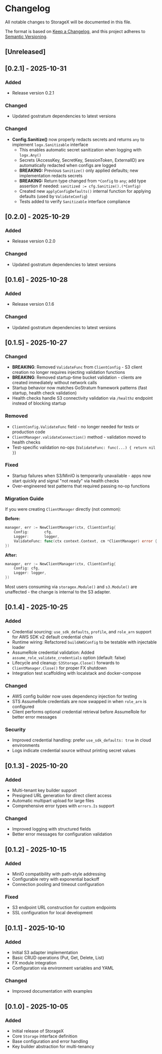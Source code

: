 # Changelog

All notable changes to StorageX will be documented in this file.

The format is based on [Keep a Changelog](https://keepachangelog.com/en/1.0.0/),
and this project adheres to [Semantic Versioning](https://semver.org/spec/v2.0.0.html).

## [Unreleased]


## [0.2.1] - 2025-10-31

### Added
- Release version 0.2.1

### Changed
- Updated gostratum dependencies to latest versions


### Changed
- **Config.Sanitize()** now properly redacts secrets and returns `any` to implement `logx.Sanitizable` interface
  - This enables automatic secret sanitization when logging with `logx.Any()`
  - Secrets (AccessKey, SecretKey, SessionToken, ExternalID) are automatically redacted when configs are logged
  - **BREAKING:** Previous `Sanitize()` only applied defaults; new implementation redacts secrets
  - **BREAKING:** Return type changed from `*Config` to `any`; add type assertion if needed: `sanitized := cfg.Sanitize().(*Config)`
  - Created new `applyConfigDefaults()` internal function for applying defaults (used by `ValidateConfig`)
  - Tests added to verify `Sanitizable` interface compliance

## [0.2.0] - 2025-10-29

### Added
- Release version 0.2.0

### Changed
- Updated gostratum dependencies to latest versions



## [0.1.6] - 2025-10-28

### Added
- Release version 0.1.6

### Changed
- Updated gostratum dependencies to latest versions


## [0.1.5] - 2025-10-27

### Changed
- **BREAKING**: Removed `ValidateFunc` from `ClientConfig` - S3 client creation no longer requires injecting validation functions
- **BREAKING**: Removed startup-time bucket validation - clients are created immediately without network calls
- Startup behavior now matches GoStratum framework patterns (fast startup, health check validation)
- Health checks handle S3 connectivity validation via `/healthz` endpoint instead of blocking startup

### Removed
- `ClientConfig.ValidateFunc` field - no longer needed for tests or production code
- `ClientManager.validateConnection()` method - validation moved to health checks
- Test-specific validation no-ops (`ValidateFunc: func(...) { return nil }`)

### Fixed
- Startup failures when S3/MinIO is temporarily unavailable - apps now start quickly and signal "not ready" via health checks
- Over-engineered test patterns that required passing no-op functions

### Migration Guide
If you were creating `ClientManager` directly (not common):

**Before:**
```go
manager, err := NewClientManager(ctx, ClientConfig{
    Config:       cfg,
    Logger:       logger,
    ValidateFunc: func(ctx context.Context, cm *ClientManager) error { return nil },
})
```

**After:**
```go
manager, err := NewClientManager(ctx, ClientConfig{
    Config: cfg,
    Logger: logger,
})
```

Most users consuming via `storagex.Module()` and `s3.Module()` are unaffected - the change is internal to the S3 adapter.

## [0.1.4] - 2025-10-25

### Added
- Credential sourcing: `use_sdk_defaults`, `profile`, and `role_arn` support for AWS SDK v2 default credential chain
- Runtime wiring: Refactored `buildAWSConfig` to be testable with injectable loader
- AssumeRole credential validation: Added `assume_role_validate_credentials` option (default: false)
- Lifecycle and cleanup: `S3Storage.Close()` forwards to `ClientManager.Close()` for proper FX shutdown
- Integration test scaffolding with localstack and docker-compose

### Changed
- AWS config builder now uses dependency injection for testing
- STS AssumeRole credentials are now swapped in when `role_arn` is configured
- Client performs optional credential retrieval before AssumeRole for better error messages

### Security
- Improved credential handling: prefer `use_sdk_defaults: true` in cloud environments
- Logs indicate credential source without printing secret values

## [0.1.3] - 2025-10-20

### Added
- Multi-tenant key builder support
- Presigned URL generation for direct client access
- Automatic multipart upload for large files
- Comprehensive error types with `errors.Is` support

### Changed
- Improved logging with structured fields
- Better error messages for configuration validation

## [0.1.2] - 2025-10-15

### Added
- MinIO compatibility with path-style addressing
- Configurable retry with exponential backoff
- Connection pooling and timeout configuration

### Fixed
- S3 endpoint URL construction for custom endpoints
- SSL configuration for local development

## [0.1.1] - 2025-10-10

### Added
- Initial S3 adapter implementation
- Basic CRUD operations (Put, Get, Delete, List)
- FX module integration
- Configuration via environment variables and YAML

### Changed
- Improved documentation with examples

## [0.1.0] - 2025-10-05

### Added
- Initial release of StorageX
- Core `Storage` interface definition
- Base configuration and error handling
- Key builder abstraction for multi-tenancy
